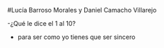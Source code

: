 #Lucía Barroso Morales y Daniel Camacho Villarejo

-¿Qué le dice el 1 al 10?
- para ser como yo tienes que ser sincero
